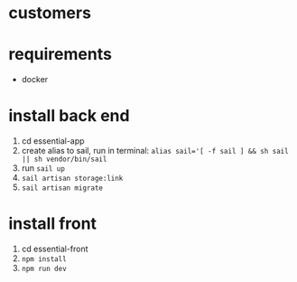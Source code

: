 # customers

# requirements
  - docker
  

# install back end

 1. cd essential-app
 2. create alias to sail, run in terminal:
  `alias sail='[ -f sail ] && sh sail || sh vendor/bin/sail`
 3. run `sail up`
 4. `sail artisan storage:link`
 5. `sail artisan migrate`

# install front

 1. cd essential-front
 2. `npm install`
 3. `npm run dev`
  
